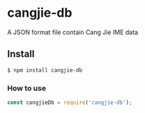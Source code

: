 # cangjie-db
A JSON format file contain Cang Jie IME data

## Install

```sh
$ npm install cangjie-db
```

### How to use

```js
const cangjieDb = require('cangjie-db');
```
